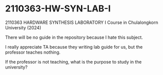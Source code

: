 # 2110363-HW-SYN-LAB-I

2110363 HARDWARE SYNTHESIS LABORATORY I Course in Chulalongkorn University (2024)

There will be no guide in the repository because I hate this subject.

I really appreciate TA because they writing lab guide for us, but the professor teaches nothing.

If the professor is not teaching, what is the purpose to study in the university?
